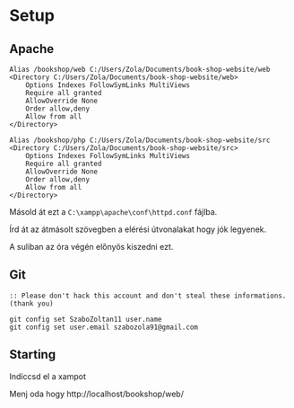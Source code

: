 # Setup

## Apache

```
Alias /bookshop/web C:/Users/Zola/Documents/book-shop-website/web
<Directory C:/Users/Zola/Documents/book-shop-website/web>
    Options Indexes FollowSymLinks MultiViews
    Require all granted
    AllowOverride None
    Order allow,deny
    Allow from all
</Directory>

Alias /bookshop/php C:/Users/Zola/Documents/book-shop-website/src
<Directory C:/Users/Zola/Documents/book-shop-website/src>
    Options Indexes FollowSymLinks MultiViews
    Require all granted
    AllowOverride None
    Order allow,deny
    Allow from all
</Directory>
```

Másold át ezt a `C:\xampp\apache\conf\httpd.conf` fájlba.

Írd át az átmásolt szövegben a elérési útvonalakat hogy jók legyenek.

A suliban az óra végén előnyös kiszedni ezt.

## Git

```batch
:: Please don't hack this account and don't steal these informations. (thank you)

git config set SzaboZoltan11 user.name
git config set user.email szabozola91@gmail.com
```

## Starting

Indíccsd el a xampot

Menj oda hogy http://localhost/bookshop/web/
